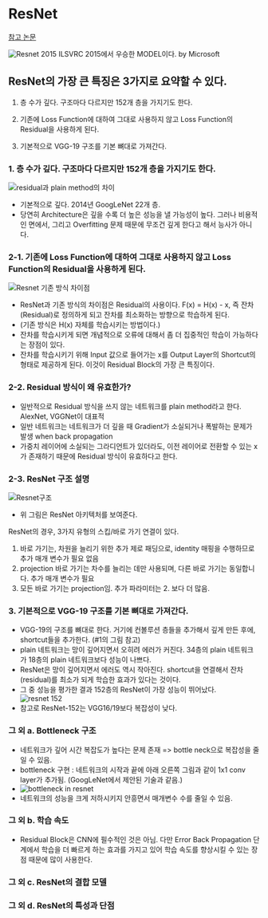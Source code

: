 # ResNet

[참고 논문](https://arxiv.org/abs/1512.03385)


![Resnet 2015](https://user-images.githubusercontent.com/87637394/127270468-997b0083-a12f-4834-8f7c-4fe0915f490d.JPG)
ILSVRC 2015에서 우승한 MODEL이다. by Microsoft

## ResNet의 가장 큰 특징은 3가지로 요약할 수 있다.

1. 층 수가 깊다. 구조마다 다르지만 152개 층을 가지기도 한다.

2. 기존에 Loss Function에 대하여 그대로 사용하지 않고 Loss Function의 Residual을 사용하게 된다.

3. 기본적으로 VGG-19 구조를 기본 뼈대로 가져간다.

### 1. 층 수가 깊다. 구조마다 다르지만 152개 층을 가지기도 한다.
![residual과 plain method의 차이](https://user-images.githubusercontent.com/87637394/127270882-b7ac35cc-1c94-45c4-b780-633ccd8e4416.jpeg)

- 기본적으로 깊다. 2014년 GoogLeNet 22개 층. 
- 당연히 Architecture은 깊을 수록 더 높은 성능을 낼 가능성이 높다. 그러나 비용적인 면에서, 그리고 Overfitting 문제 때문에 무조건 깊게 한다고 해서 능사가 아니다.

### 2-1. 기존에 Loss Function에 대하여 그대로 사용하지 않고 Loss Function의 Residual을 사용하게 된다.
![Resnet 기존 방식 차이점](https://user-images.githubusercontent.com/87637394/127271097-ad5f1e9c-c868-47fc-8c78-5446da82c211.JPG)

- ResNet과 기존 방식의 차이점은 Residual의 사용이다. F(x) = H(x) - x, 즉 잔차 (Residual)로 정의하게 되고 잔차를 최소화하는 방향으로 학습하게 된다.
- (기존 방식은 H(x) 자체를 학습시키는 방법이다.)
- 잔차를 학습시키게 되면 개념적으로 오류에 대해서 좀 더 집중적인 학습이 가능하다는 장점이 있다. 
- 잔차를 학습시키기 위해 Input 값으로 들어가는 x를 Output Layer의 Shortcut의 형태로 제공하게 된다. 이것이 Residual Block의 가장 큰 특징이다.

### 2-2. Residual 방식이 왜 유효한가?
- 일반적으로 Residual 방식을 쓰지 않는 네트워크를 plain method라고 한다. AlexNet, VGGNet이 대표적
- 일반 네트워크는 네트워크가 더 깊을 때 Gradient가 소실되거나 폭발하는 문제가 발생 when back propagation
- 가중치 레이어에 소실되는 그라디언트가 있더라도, 이전 레이어로 전환할 수 있는 x가 존재하기 때문에 Residual 방식이 유효하다고 한다.


### 2-3. ResNet 구조 설명
![Resnet구조](https://user-images.githubusercontent.com/87637394/127274210-3c835410-7c9b-431a-bf7f-1c9b92ed0ab4.png)
- 위 그림은 ResNet 아키텍처를 보여준다.

ResNet의 경우, 3가지 유형의 스킵/바로 가기 연결이 있다.
1. 바로 가기는, 차원을 늘리기 위한 추가 제로 패딩으로, identity 매핑을 수행하므로 추가 매개 변수가 필요 없음
2. projection 바로 가기는 차수를 늘리는 데만 사용되며, 다른 바로 가기는 동일합니다. 추가 매개 변수가 필요
3. 모든 바로 가기는 projection임. 추가 파라미터는 2. 보다 더 많음.

### 3. 기본적으로 VGG-19 구조를 기본 뼈대로 가져간다.
- VGG-19의 구조를 뼈대로 한다. 거기에 컨볼루션 층들을 추가해서 깊게 만든 후에, shortcut들을 추가한다. (#1의 그림 참고)
- plain 네트워크는 망이 깊어지면서 오히려 에러가 커진다. 34층의 plain 네트워크가 18층의 plain 네트워크보다 성능이 나쁘다. 
- ResNet은 망이 깊어지면서 에러도 역시 작아진다. shortcut을 연결해서 잔차(residual)를 최소가 되게 학습한 효과가 있다는 것이다. 
- 그 중 성능을 평가한 결과 152층의 ResNet이 가장 성능이 뛰어났다.
![resnet 152](https://user-images.githubusercontent.com/87637394/127271929-154830e6-5beb-4a7c-b63c-dd5b5c1c5ea7.JPG)
- 참고로 ResNet-152는 VGG16/19보다 복잡성이 낮다.

### 그 외 a. Bottleneck 구조
- 네트워크가 깊어 시간 복잡도가 높다는 문제 존재 => bottle neck으로 복잡성을 줄일 수 있음.
- bottleneck 구현 : 네트워크의 시작과 끝에 아래 오른쪽 그림과 같이 1x1 conv layer가 추가됨. (GoogLeNet에서 제안된 기술과 같음.)
- ![bottleneck in resnet](https://user-images.githubusercontent.com/87637394/127274676-d1c20416-73e7-4d52-b87f-53582dc4d150.JPG)
- 네트워크의 성능을 크게 저하시키지 안흥면서 매개변수 수를 줄일 수 있음.

### 그 외 b. 학습 속도
- Residual Block은 CNN에 필수적인 것은 아님. 다만 Error Back Propagation 단계에서 학습을 더 빠르게 하는 효과를 가지고 있어 학습 속도를 향상시킬 수 있는 장점 때문에 많이 사용한다.

### 그 외 c. ResNet의 결합 모델

### 그 외 d. ResNet의 특성과 단점



